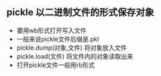 ## pickle 以二进制文件的形式保存对象

- 要用wb形式打开写入文件
- 一般来说pickle文件后缀是.pkl
- pickle.dump(对象,文件) 将对象放入文件
- pickle.load(文件) 将文件内的对象读取出来
- 打开pickle文件一般用rb形式
